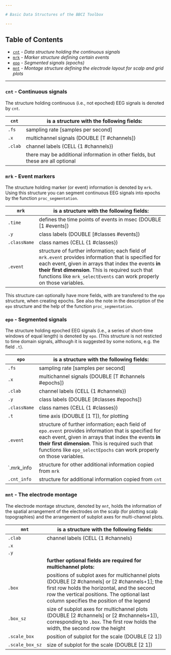 ```yaml
---

# Basic Data Structures of the BBCI Toolbox

---
```


## Table of Contents

- [`cnt`](#Cnt) - _Data structure holding the continuous signals_
- [`mrk`](#Mrk) - _Marker structure defining certain events_
- [`epo`](#Epo) - _Segmented signals (epochs)_
- [`mnt`](#Mnt) - _Montage structure defining the electrode layout for scalp and grid plots_

---

### `cnt` - Continuous signals  <a id="Cnt"></a>

The structure holding continuous (i.e., not epoched) EEG signals is denoted by `cnt`.

**`cnt`**    | **is a structure with the following fields:**
---|---
`.fs`        | sampling rate [samples per second]
`.x`         | multichannel signals (DOUBLE [T #channels])
`.clab`      | channel labels (CELL {1 #channels})
             | there may be additional information in other fields, but these are all optional


### `mrk` - Event markers   <a id="Mrk"></a>

The structure holding marker (or event) information is denoted by `mrk`.
Using this structure you can segment continuous EEG signals into epochs
by the function `proc_segmentation`.

**`mrk`**    | **is a structure with the following fields:**
---|---
`.time`      | defines the time points of events in msec (DOUBLE [1 #events])
`.y`         | class labels (DOUBLE [#classes #events])
`.className` | class names (CELL {1 #classes})
`.event`     | structure of further information; each field of `mrk.event` provides information that is specified for each event, given in arrays that index the events **in their first dimension**. This is required such that functions like `mrk_selectEvents` can work properly on those variables.

This structure can optionally have more fields, with are transfered to the `epo` structure, when creating epochs. See also the note in the description of the `epo` structure and the help of the function `proc_segmentation`.


### `epo` - Segmented signals  <a id="Epo"></a>

The structure holding epoched EEG signals (i.e., a series of short-time
windows of equal length) is denoted by `epo`. (This structure is not
resticted to time domain signals, although it is suggested by some
notions, e.g. the field `.t`).

**`epo`**    | **is a structure with the following fields:**
---|---
`.fs`        | sampling rate [samples per second]
`.x`         | multichannel signals (DOUBLE [T #channels #epochs])
`.clab`      | channel labels (CELL {1 #channels})
`.y`         | class labels (DOUBLE [#classes #epochs])
`.className` | class names (CELL {1 #classes})
`.t`         | time axis (DOUBLE [1 T]), for plotting
`.event`     | structure of further information; each field of `epo.event` provides information that is specified for each event, given in arrays that index the events **in their first dimension**. This is required such that functions like `epo_selectEpochs` can work properly on those variables.
`.mrk_info   | structure for other additional information copied from `mrk`
`.cnt_info`  | structure for additional information copied from `cnt`


### `mnt` - The electrode montage   <a id="Mnt"></a>

The electrode montage structure, denoted by `mnt`, holds the information
of the spatial arrangement of the electrodes on the scalp (for plotting scalp topographies) and the arrangement of subplot axes for multi-channel plots.

**`mnt`**    | **is a structure with the following fields:**
---|---
`.clab`      | channel labels (CELL {1 #channels}
`.x`         |
`.y`         | 
             | **further optional fields are required for multichannel plots:**
`.box`       | positions of subplot axes for multichannel plots (DOUBLE [2 #channels] or [2 #channels+1]; the first row holds the horizontal, and the second row the vertical positions. The optional last column specifies the position of the legend
`.box_sz`    | size of subplot axes for multichannel plots (DOUBLE [2 #channels] or [2 #nchannels+1]), corresponding to `.box`. The first row holds the width, the second row the height
`.scale_box` | position of subplot for the scale (DOUBLE [2 1])
`.scale_box_sz` | size of subplot for the scale (DOUBLE [2 1])
